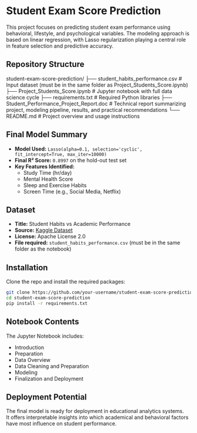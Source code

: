 # Student Exam Score Prediction

This project focuses on predicting student exam performance using behavioral, lifestyle, and psychological variables. The modeling approach is based on linear regression, with Lasso regularization playing a central role in feature selection and predictive accuracy.

## Repository Structure
student-exam-score-prediction/
├── student_habits_performance.csv # Input dataset (must be in the same folder as Project_Students_Score.ipynb)
├── Project_Students_Score.ipynb # Jupyter notebook with full data science cycle
├── requirements.txt # Required Python libraries
├── Student_Performance_Project_Report.doc # Technical report summarizing project, modeling pipeline, results, and practical recommendations
└── README.md # Project overview and usage instructions

## Final Model Summary
- **Model Used:** `Lasso(alpha=0.1, selection='cyclic', fit_intercept=True, max_iter=10000)`
- **Final R² Score:** `0.8997` on the hold-out test set
- **Key Features Identified:**
  - Study Time (hr/day)
  - Mental Health Score
  - Sleep and Exercise Habits
  - Screen Time (e.g., Social Media, Netflix)

## Dataset
- **Title:** Student Habits vs Academic Performance  
- **Source:** [Kaggle Dataset](https://www.kaggle.com/datasets/jayaantanaath/student-habits-vs-academic-performance)
- **License:** Apache License 2.0  
- **File required:** `student_habits_performance.csv` (must be in the same folder as the notebook)

## Installation
Clone the repo and install the required packages:
```bash
git clone https://github.com/your-username/student-exam-score-prediction.git
cd student-exam-score-prediction
pip install -r requirements.txt
```

## Notebook Contents
The Jupyter Notebook includes:
- Introduction
- Preparation
- Data Overview
- Data Cleaning and Preparation
- Modeling
- Finalization and Deployment

## Deployment Potential

The final model is ready for deployment in educational analytics systems.  
It offers interpretable insights into which academical and behavioral factors have most influence on student performance.

